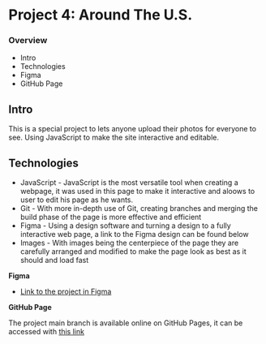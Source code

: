# Project 4: Around The U.S.

### Overview

- Intro
- Technologies
- Figma
- GitHub Page

## Intro

This is a special project to lets anyone upload their photos for everyone to see. Using JavaScript to make the site interactive and editable.

## Technologies

- JavaScript - JavaScript is the most versatile tool when creating a webpage, it was used in this page to make it interactive and aloows to user to edit his page as he wants.
- Git - With more in-depth use of Git, creating branches and merging the build phase of the page is more effective and efficient
- Figma - Using a design software and turning a design to a fully interactive web page, a link to the Figma design can be found below
- Images - With images being the centerpiece of the page they are carefully arranged and modified to make the page look as best as it should and load fast

**Figma**

- [Link to the project in Figma](https://www.figma.com/file/SurN1jaeEQIhuZEDMhmWWf/Sprint-4-Around-The-U.S.-desktop-mobile?node-id=0%3A1)

**GitHub Page**

The project main branch is available online on GitHub Pages, it can be accessed with [this link](https://yotam7298.github.io/web_project_3/index.html)
